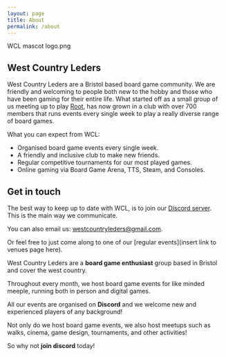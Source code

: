 ```yaml
---
layout: page
title: About
permalink: /about
---
```

WCL mascot logo.png

## __West Country Leders__
West Country Leders are a Bristol based board game community. We are friendly and welcoming to people both new to the hobby and those who have been gaming for their entire life.
What started off as a small group of us meeting up to play [Root](https://boardgamegeek.com/boardgame/237182/root), has now grown in a club with over 700 members that runs events every single week to play a really diverse range of board games.

What you can expect from WCL:
- Organised board game events every single week.
- A friendly and inclusive club to make new friends.
- Regular competitive tournaments for our most played games.
- Online gaming via Board Game Arena, TTS, Steam, and Consoles.


## __Get in touch__

The best way to keep up to date with WCL, is to join our [Discord server](https://discord.gg/JuuxmmbgG7).
This is the main way we communicate.

You can also email us: westcountryleders@gmail.com.

Or feel free to just come along to one of our [regular events](insert link to venues page here).










West Country Leders are a **board game enthusiast** group based in Bristol and cover the west country.

Throughout every month, we host board game events for like minded meeple, running both in person and digital games.

All our events are organised on **Discord** and we welcome new and experienced players of any background!

Not only do we host board game events, we also host meetups such as walks, cinema, game design, tournaments, and other activities!

So why not **join discord** today!
